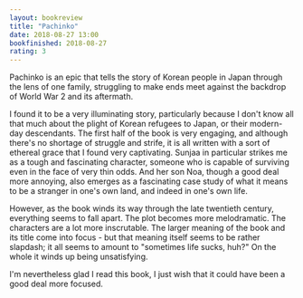 ```yaml
---
layout: bookreview
title: "Pachinko"
date: 2018-08-27 13:00
bookfinished: 2018-08-27
rating: 3
---
```


Pachinko is an epic that tells the story of Korean people in Japan through the lens of one family, struggling to make ends meet against the backdrop of World War 2 and its aftermath.



I found it to be a very illuminating story, particularly because I don't know all that much about the plight of Korean refugees to Japan, or their modern-day descendants. The first half of the book is very engaging, and although there's no shortage of struggle and strife, it is all written with a sort of ethereal grace that I found very captivating. Sunjaa in particular strikes me as a tough and fascinating character, someone who is capable of surviving even in the face of very thin odds. And her son Noa, though a good deal more annoying, also emerges as a fascinating case study of what it means to be a stranger in one's own land, and indeed in one's own life.



However, as the book winds its way through the late twentieth century, everything seems to fall apart. The plot becomes more melodramatic. The characters are a lot more inscrutable. The larger meaning of the book and its title come into focus - but that meaning itself seems to be rather slapdash; it all seems to amount to "sometimes life sucks, huh?" On the whole it winds up being unsatisfying.



I'm nevertheless glad I read this book, I just wish that it could have been a good deal more focused.